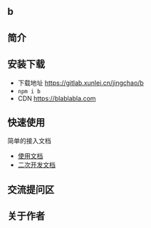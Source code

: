 ## b
## 简介
## 安装下载
- 下载地址 https://gitlab.xunlei.cn/jingchao/b
- `npm i b`
- CDN https://blablabla.com

## 快速使用
简单的接入文档
- [使用文档](./doc/use/README.md)
- [二次开发文档](./doc/dev/README.md)

## 交流提问区
## 关于作者
